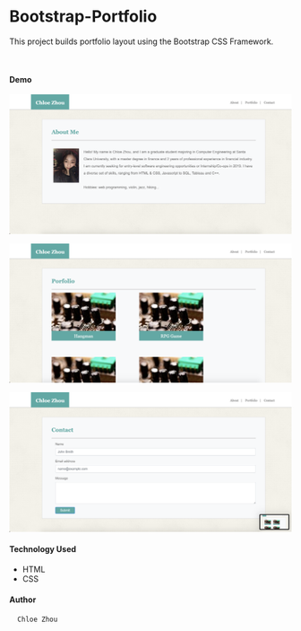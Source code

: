 # Bootstrap-Portfolio


This project builds portfolio layout using the Bootstrap CSS Framework. 

<br>

#### Demo 

![demo](assets/images/xl-about.png "Logo Title Text 1")


![demo](assets/images/xl-portfolio.png "Logo Title Text 1")


![demo](assets/images/xl-contact.png "Logo Title Text 1")


#### Technology Used


* HTML
* CSS


#### Author
      Chloe Zhou